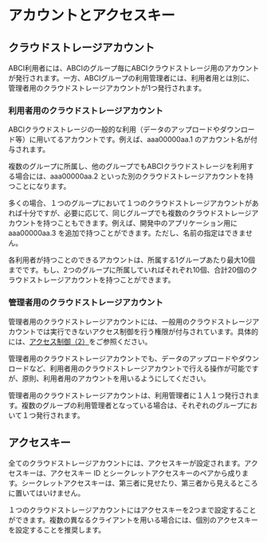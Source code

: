 
# アカウントとアクセスキー

## クラウドストレージアカウント

ABCI利用者には、ABCIのグループ毎にABCIクラウドストレージ用のアカウントが発行されます。一方、ABCIグループの利用管理者には、利用者用とは別に、管理者用のクラウドストレージアカウントが1つ発行されます。

### 利用者用のクラウドストレージアカウント

ABCIクラウドストレージの一般的な利用（データのアップロードやダウンロード等）に用いてるアカウントです。例えば、aaa00000aa.1 のアカウント名が付与されます。

複数のグループに所属し、他のグループでもABCIクラウドストレージを利用する場合には、aaa00000aa.2 といった別のクラウドストレージアカウントを持つことになります。

多くの場合、１つのグループにおいて１つのクラウドストレージアカウントがあれば十分ですが、必要に応じて、同じグループでも複数のクラウドストレージアカウントを持つこともできます。例えば、開発中のアプリケーション用に aaa00000aa.3 を追加で持つことができます。ただし、名前の指定はできません。

各利用者が持つことのできるアカウントは、所属する1グループあたり最大10個までです。もし、2つのグループに所属していればそれぞれ10個、合計20個のクラウドストレージアカウントを持つことができます。

### 管理者用のクラウドストレージアカウント

管理者用のクラウドストレージアカウントには、一般用のクラウドストレージアカウントでは実行できないアクセス制御を行う権限が付与されています。具体的には、[アクセス制御（2）](policy.md)をご参照ください。　

管理者用のクラウドストレージアカウントでも、データのアップロードやダウンロードなど、利用者用のクラウドストレージアカウントで行える操作が可能ですが、原則、利用者用のアカウントを用いるようにしてください。

管理者用のクラウドストレージアカウントは、利用管理者に１人１つ発行されます。複数のグループの利用管理者となっている場合は、それぞれのグループにおいて１つ発行されます。

## アクセスキー

全てのクラウドストレージアカウントには、アクセスキーが設定されます。アクセスキーは、アクセスキー ID とシークレットアクセスキーのペアから成ります。シークレットアクセスキーは、第三者に見せたり、第三者から見えるところに置いてはいけません。

１つのクラウドストレージアカウントにはアクセスキーを2つまで設定することができます。複数の異なるクライアントを用いる場合には、個別のアクセスキーを設定することを推奨します。


<!--
## サブグループ

グループ内に作るグループです。アクセスポリシーの適用などに使います。
-->
